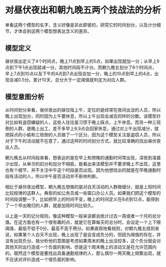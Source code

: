 # 对昼伏夜出和朝九晚五两个技战法的分析

单看这两个模型的名字，含义好像是非此即彼的，研究它的时间划分，以及计分细节，才体会到这两个模型想表达含义的差异。

## 模型定义

昼伏夜出定义了4个时间点，晚上11点到早上的5点，如果出现就加一分；从早上9点到下午1点出现就减一分，其他时间段不计分。而朝九晚五划分了6个时间点，早上7点到10点以及下午的4点到7点出现会加一分，晚上的10点到早上的4点，出现会减0.5分。累计10天，总分大于一定阈值就判定为对应人群。

## 模型意图分析

从时间划分来看，昼伏夜出的昼仅指上午，定位的是经常在夜间出没的人员，所以晚上出现加分，同时因为上午要休息，所以上午出现会减去同样的分数。该模型针对比如有盗窃嫌疑的人，这些人往往是习惯于晚上踩点，上午休息。而另一种三班倒的人群，是晚上出工，差不多早上8,9点会回家休息，通过对上午出现减分，就把踩点的小偷和三班倒的人员做了一个区分。因为这个模型关注是盗窃人员，所以对于下午的活动就不在意了。通过这样的时间划分方式，就比较准确的找出昼伏夜出人员。

朝九晚五从时间段来看，想表达的是在早上和傍晚的通勤时间常出现，深夜到凌晨少出现，从单次的扣分和加分不相抵，能看出来该模型并不要求晚上不出现，这里也有个细节，并不关注中午这个时段是否出现。因为他想找出的就是在早晚通勤时段有活动的人，所以中午是否活动并不影响判断。

相比于昼伏夜出模型，朝九晚五想做的是对白天活动的人群做细分，就是上班时间比较规律的这群人。典型的如公务员或一些窗口办公人员。如果我们把这个模型的时间段调整一下，比如把早上的时间不变，晚上的时间定义在8点到12点，能得到了一个早出晚归的人群，就是加班时间比较久。

以上是一天的记分规则，像这种模型一般来说都会统计过去一周或者一个月的总分值。在这方面也有一个很有趣的点，就是它在算每天的总分时，会设定一个上下限阈值，最低不低于0分，最高不高于两分。如果直观地看规则，对朝九晚五规则来说，如果某个人白天不出现，晚上出现了是会变成负分的，但因为阈值的存在，并没有出现负分。我分析他的意图是考虑如果周末的晚上出没较多，这个负分就会对其他天的出行造成一个负面的影响，但是这个周末晚上的活动又是在允许范围内的。既然这个模型是要找出具备通勤规律的人，那么偶尔一两天晚上频繁出现，就不应该对评价造成一个很负面的影响。